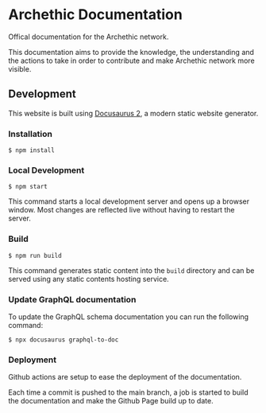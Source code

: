 # Archethic Documentation

Offical documentation for the Archethic network.

This documentation aims to provide the knowledge, the understanding and the actions to take in order
to contribute and make Archethic network more visible.

## Development

This website is built using [Docusaurus 2](https://docusaurus.io/), a modern static website generator.

### Installation

```
$ npm install
```

### Local Development

```
$ npm start
```

This command starts a local development server and opens up a browser window. Most changes are reflected live without having to restart the server.

### Build

```
$ npm run build
```

This command generates static content into the `build` directory and can be served using any static contents hosting service.

### Update GraphQL documentation

To update the GraphQL schema documentation you can run the following command:

```
$ npx docusaurus graphql-to-doc
```

### Deployment

Github actions are setup to ease the deployment of the documentation.

Each time a commit is pushed to the main branch, a job is started to build the documentation and make the Github Page build up to date.
